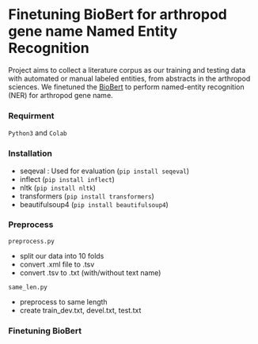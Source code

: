 # Finetuning BioBert for arthropod gene name Named Entity Recognition

Project aims to collect a literature corpus as our training and testing data with automated or manual labeled entities, from abstracts in the arthropod sciences. We finetuned the [BioBert](https://github.com/dmis-lab/biobert-pytorch) to perform named-entity recognition (NER) for arthropod gene name.


### Requirment
`Python3` and `Colab`<br>

### Installation
- seqeval : Used for evaluation (`pip install seqeval`)
- inflect (`pip install inflect`)
- nltk (`pip install nltk`)
- transformers (`pip install transformers`)
- beautifulsoup4 (`pip install beautifulsoup4`)

### Preprocess
`preprocess.py`
- split our data into 10 folds
- convert .xml file to .tsv
- convert .tsv to .txt (with/without text name)

`same_len.py`
- preprocess to same length
- create train_dev.txt, devel.txt, test.txt 

### Finetuning BioBert
